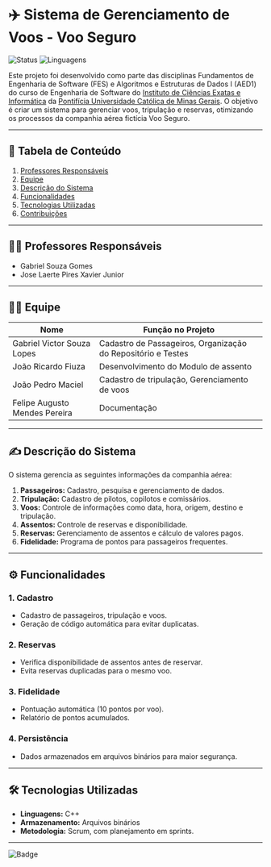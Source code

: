 # ✈️ Sistema de Gerenciamento de Voos - Voo Seguro

![Status](https://img.shields.io/badge/Status-Em%20Andamento-yellow)
![Linguagens](https://img.shields.io/badge/Linguagens-C%20%2F%20C++-blue)

Este projeto foi desenvolvido como parte das disciplinas Fundamentos de Engenharia de Software (FES) e Algoritmos e Estruturas de Dados I (AED1) do curso de Engenharia de Software do [Instituto de Ciências Exatas e Informática](https://icei.pucminas.br/?gad_source=1&gclid=CjwKCAiArva5BhBiEiwA-oTnXdCnMa9BwftKnp9VrxYLVeUk7vv-kEKfbODp7snA781vZwaL6BVa8RoCN7sQAvD_BwE) da [Pontifícia Universidade Católica de Minas Gerais](https://www.pucminas.br/destaques/Paginas/default.aspx). O objetivo é criar um sistema para gerenciar voos, tripulação e reservas, otimizando os processos da companhia aérea fictícia Voo Seguro.

---

## 📖 Tabela de Conteúdo
1. [Professores Responsáveis](#professores-responsáveis)
2. [Equipe](#equipe)
3. [Descrição do Sistema](#descrição-do-sistema)
4. [Funcionalidades](#funcionalidades)
5. [Tecnologias Utilizadas](#tecnologias-utilizadas)
6. [Contribuições](#contribuições)

---

## 👨‍🏫 Professores Responsáveis
* Gabriel Souza Gomes
* Jose Laerte Pires Xavier Junior 

---

## 🧑‍💻 Equipe
| Nome                         | Função no Projeto                                            |
|------------------------------|--------------------------------------------------------------|
| Gabriel Victor Souza Lopes   | Cadastro de Passageiros, Organização do Repositório e Testes |
| João Ricardo Fiuza           | Desenvolvimento do Modulo de assento                         |
| João Pedro Maciel            | Cadastro de tripulação, Gerenciamento de voos                |
| Felipe Augusto Mendes Pereira| Documentação                                                 |

---

## ✍️ Descrição do Sistema
O sistema gerencia as seguintes informações da companhia aérea:

1. **Passageiros:** Cadastro, pesquisa e gerenciamento de dados.
2. **Tripulação:** Cadastro de pilotos, copilotos e comissários.
3. **Voos:** Controle de informações como data, hora, origem, destino e tripulação.
4. **Assentos:** Controle de reservas e disponibilidade.
5. **Reservas:** Gerenciamento de assentos e cálculo de valores pagos.
6. **Fidelidade:** Programa de pontos para passageiros frequentes.

---

## ⚙️ Funcionalidades

### 1. **Cadastro**
- Cadastro de passageiros, tripulação e voos.
- Geração de código automática para evitar duplicatas.

### 2. **Reservas**
- Verifica disponibilidade de assentos antes de reservar.
- Evita reservas duplicadas para o mesmo voo.

### 3. **Fidelidade**
- Pontuação automática (10 pontos por voo).
- Relatório de pontos acumulados.

### 4. **Persistência**
- Dados armazenados em arquivos binários para maior segurança.

---

## 🛠 Tecnologias Utilizadas
- **Linguagens:** C++
- **Armazenamento:** Arquivos binários
- **Metodologia:** Scrum, com planejamento em sprints.

---
![Badge](https://img.shields.io/badge/status-ativo-brightgreen)

